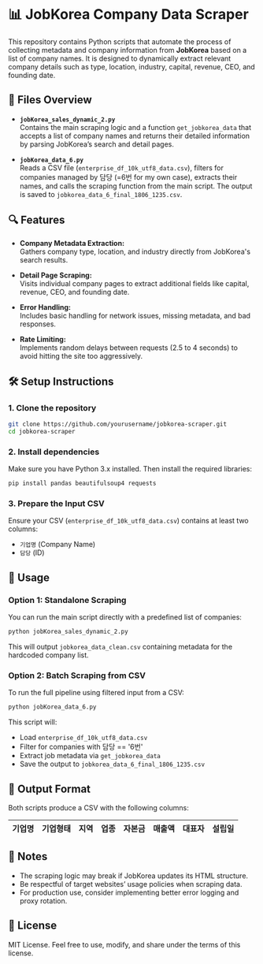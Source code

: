 # 📊 JobKorea Company Data Scraper

This repository contains Python scripts that automate the process of collecting metadata and company information from **JobKorea** based on a list of company names. It is designed to dynamically extract relevant company details such as type, location, industry, capital, revenue, CEO, and founding date.

## 🧾 Files Overview

- **`jobKorea_sales_dynamic_2.py`**  
  Contains the main scraping logic and a function `get_jobkorea_data` that accepts a list of company names and returns their detailed information by parsing JobKorea’s search and detail pages.

- **`jobKorea_data_6.py`**  
  Reads a CSV file (`enterprise_df_10k_utf8_data.csv`), filters for companies managed by 담당 (=6번 for my own case), extracts their names, and calls the scraping function from the main script. The output is saved to `jobkorea_data_6_final_1806_1235.csv`.

## 🔍 Features

- **Company Metadata Extraction:**  
  Gathers company type, location, and industry directly from JobKorea's search results.

- **Detail Page Scraping:**  
  Visits individual company pages to extract additional fields like capital, revenue, CEO, and founding date.

- **Error Handling:**  
  Includes basic handling for network issues, missing metadata, and bad responses.

- **Rate Limiting:**  
  Implements random delays between requests (2.5 to 4 seconds) to avoid hitting the site too aggressively.

## 🛠️ Setup Instructions

### 1. Clone the repository

```bash
git clone https://github.com/yourusername/jobkorea-scraper.git
cd jobkorea-scraper
```

### 2. Install dependencies

Make sure you have Python 3.x installed. Then install the required libraries:

```bash
pip install pandas beautifulsoup4 requests
```

### 3. Prepare the Input CSV

Ensure your CSV (`enterprise_df_10k_utf8_data.csv`) contains at least two columns:
- `기업명` (Company Name)
- `담당` (ID)

## 🚀 Usage

### Option 1: Standalone Scraping

You can run the main script directly with a predefined list of companies:

```bash
python jobKorea_sales_dynamic_2.py
```

This will output `jobkorea_data_clean.csv` containing metadata for the hardcoded company list.

### Option 2: Batch Scraping from CSV

To run the full pipeline using filtered input from a CSV:

```bash
python jobKorea_data_6.py
```

This script will:
- Load `enterprise_df_10k_utf8_data.csv`
- Filter for companies with 담당 == '6번'
- Extract job metadata via `get_jobkorea_data`
- Save the output to `jobkorea_data_6_final_1806_1235.csv`

## 📁 Output Format

Both scripts produce a CSV with the following columns:

| 기업명 | 기업형태 | 지역 | 업종 | 자본금 | 매출액 | 대표자 | 설립일 |
|--------|----------|------|------|--------|--------|--------|--------|

## 📌 Notes

- The scraping logic may break if JobKorea updates its HTML structure.
- Be respectful of target websites’ usage policies when scraping data.
- For production use, consider implementing better error logging and proxy rotation.

## 📄 License

MIT License. Feel free to use, modify, and share under the terms of this license.
